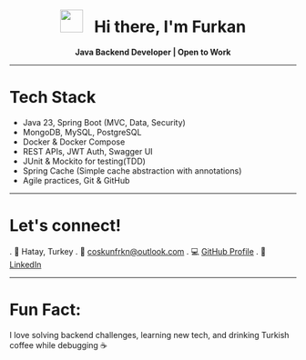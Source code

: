 <h1 align="center"> <img src="https://media.giphy.com/media/hvRJCLFzcasrR4ia7z/giphy.gif" width="40px"/> &nbsp;
 Hi there, I'm Furkan </h1>

<p align="center">
 <strong> Java Backend Developer | Open to Work</strong> <br/>
</p>

---

 # Tech Stack
- Java 23, Spring Boot (MVC, Data, Security)
- MongoDB, MySQL, PostgreSQL
- Docker & Docker Compose 
- REST APIs, JWT Auth, Swagger UI
- JUnit & Mockito for testing(TDD)
- Spring Cache (Simple cache abstraction with annotations)
- Agile practices, Git & GitHub

---

#  Let's connect!
. 📍 Hatay, Turkey
. 💼 coskunfrkn@outlook.com
. 💻 <a href="https://github.com/coskun-furkan" target="_blank">GitHub Profile</a>
. 🔗 <a href="https://linkedin.com/in/coskun-furkan" target="_blank">LinkedIn</a>

---

# Fun Fact:
I love solving backend challenges, learning new tech, and drinking Turkish coffee while debugging ☕

